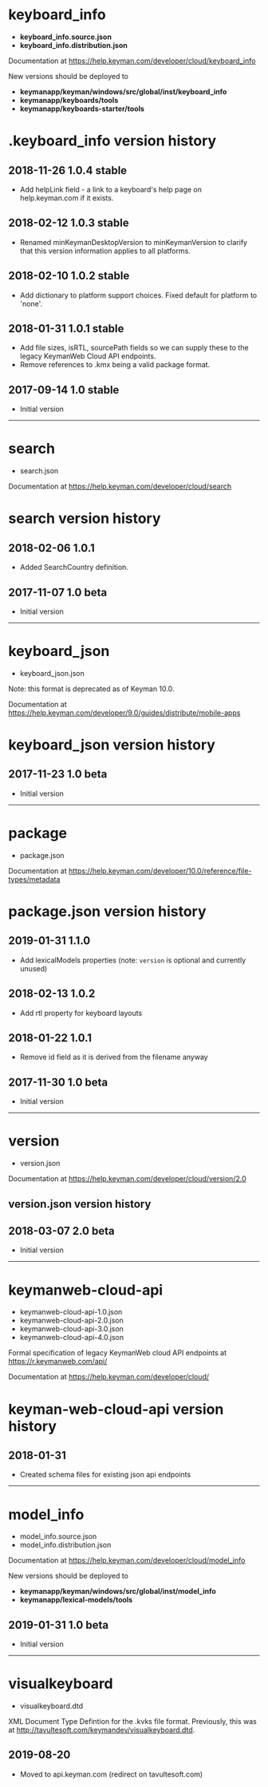 # keyboard_info

* **keyboard_info.source.json**
* **keyboard_info.distribution.json**

Documentation at https://help.keyman.com/developer/cloud/keyboard_info

New versions should be deployed to
- **keymanapp/keyman/windows/src/global/inst/keyboard_info**
- **keymanapp/keyboards/tools**
- **keymanapp/keyboards-starter/tools**

# .keyboard_info version history

## 2018-11-26 1.0.4 stable
* Add helpLink field - a link to a keyboard's help page on help.keyman.com if it exists.

## 2018-02-12 1.0.3 stable
* Renamed minKeymanDesktopVersion to minKeymanVersion to clarify that this version information applies to all platforms.

## 2018-02-10 1.0.2 stable
* Add dictionary to platform support choices. Fixed default for platform to 'none'.

## 2018-01-31 1.0.1 stable
* Add file sizes, isRTL, sourcePath fields so we can supply these to the legacy KeymanWeb Cloud API endpoints.
* Remove references to .kmx being a valid package format.

## 2017-09-14 1.0 stable
* Initial version

------------------------------------------------------------

# search

* search.json

Documentation at https://help.keyman.com/developer/cloud/search

# search version history

## 2018-02-06 1.0.1
* Added SearchCountry definition.

## 2017-11-07 1.0 beta
* Initial version

------------------------------------------------------------

# keyboard_json

* keyboard_json.json

Note: this format is deprecated as of Keyman 10.0.

Documentation at https://help.keyman.com/developer/9.0/guides/distribute/mobile-apps

# keyboard_json version history

## 2017-11-23 1.0 beta
* Initial version

------------------------------------------------------------

# package

* package.json

Documentation at https://help.keyman.com/developer/10.0/reference/file-types/metadata

# package.json version history

## 2019-01-31 1.1.0
* Add lexicalModels properties (note: `version` is optional and currently unused)

## 2018-02-13 1.0.2
* Add rtl property for keyboard layouts

## 2018-01-22 1.0.1
* Remove id field as it is derived from the filename anyway

## 2017-11-30 1.0 beta
* Initial version

------------------------------------------------------------

# version

* version.json

Documentation at https://help.keyman.com/developer/cloud/version/2.0

## version.json version history

## 2018-03-07 2.0 beta
* Initial version

------------------------------------------------------------

# keymanweb-cloud-api

* keymanweb-cloud-api-1.0.json
* keymanweb-cloud-api-2.0.json
* keymanweb-cloud-api-3.0.json
* keymanweb-cloud-api-4.0.json

Formal specification of legacy KeymanWeb cloud API endpoints at https://r.keymanweb.com/api/

Documentation at https://help.keyman.com/developer/cloud/

# keyman-web-cloud-api version history

## 2018-01-31
* Created schema files for existing json api endpoints

------------------------------------------------------------

# model_info

* model_info.source.json
* model_info.distribution.json

Documentation at https://help.keyman.com/developer/cloud/model_info

New versions should be deployed to
- **keymanapp/keyman/windows/src/global/inst/model_info**
- **keymanapp/lexical-models/tools**

## 2019-01-31 1.0 beta
* Initial version

------------------------------------------------------------

# visualkeyboard

* visualkeyboard.dtd

XML Document Type Defintion for the .kvks file format. Previously, this was
at http://tavultesoft.com/keymandev/visualkeyboard.dtd.

## 2019-08-20
* Moved to api.keyman.com (redirect on tavultesoft.com)
